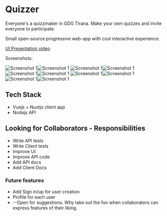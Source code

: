 # Quizzer
Everyone's a quizzmaker in GDG Tirana. Make your own quizzes and invite everyone to participate.

Small open-source progressive web-app with cool interactive experience.

[UI Presentation video](https://github.com/gdgtirana/quizzer/blob/master/docs/design/Quizzer.mov)

Screenshots:

![Screenshot 1](https://github.com/gdgtirana/quizzer/blob/master/docs/design/Screenshot-1.png "Screenshot 1")![Screenshot 1](https://github.com/gdgtirana/quizzer/blob/master/docs/design/Screenshot-1.png "Screenshot 1")
![Screenshot 1](https://github.com/gdgtirana/quizzer/blob/master/docs/design/Screenshot-1.png "Screenshot 1")![Screenshot 1](https://github.com/gdgtirana/quizzer/blob/master/docs/design/Screenshot-2.png "Screenshot 2")
![Screenshot 1](https://github.com/gdgtirana/quizzer/blob/master/docs/design/Screenshot-1.png "Screenshot 1")![Screenshot 1](https://github.com/gdgtirana/quizzer/blob/master/docs/design/Screenshot-3.png "Screenshot 3")
![Screenshot 1](https://github.com/gdgtirana/quizzer/blob/master/docs/design/Screenshot-1.png "Screenshot 1")![Screenshot 1](https://github.com/gdgtirana/quizzer/blob/master/docs/design/Screenshot-4.png "Screenshot 4")
![Screenshot 1](https://github.com/gdgtirana/quizzer/blob/master/docs/design/Screenshot-1.png "Screenshot 1")![Screenshot 1](https://github.com/gdgtirana/quizzer/blob/master/docs/design/Screenshot-5.png "Screenshot 5")
## Tech Stack
* Vuejs + Nuxtjs client app
* Nodejs API

## Looking for Collaborators - Responsibilities
* Write API tests
* Write Client tests
* Improve UI
* Improve API code
* Add API docs
* Add Client Docs

### Future features
* Add Sign in/up for user creation
* Profile for each user
* --Open for suggestions. Why take out the fun when collaborators can express features of their liking.
